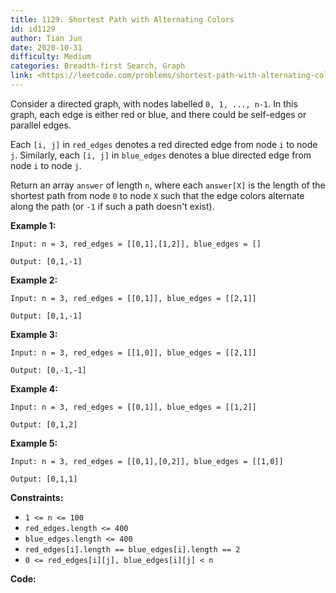 ```yaml
---
title: 1129. Shortest Path with Alternating Colors
id: id1129
author: Tian Jun
date: 2020-10-31
difficulty: Medium
categories: Breadth-first Search, Graph
link: <https://leetcode.com/problems/shortest-path-with-alternating-colors/description/>
---
```


Consider a directed graph, with nodes labelled `0, 1, ..., n-1`.  In this
graph, each edge is either red or blue, and there could be self-edges or
parallel edges.

Each `[i, j]` in `red_edges` denotes a red directed edge from node `i` to node
`j`.  Similarly, each `[i, j]` in `blue_edges` denotes a blue directed edge
from node `i` to node `j`.

Return an array `answer` of length `n`, where each `answer[X]` is the length
of the shortest path from node `0` to node `X` such that the edge colors
alternate along the path (or `-1` if such a path doesn't exist).



**Example 1:**
            
	Input: n = 3, red_edges = [[0,1],[1,2]], blue_edges = []    
	Output: [0,1,-1]    

**Example 2:**
            
	Input: n = 3, red_edges = [[0,1]], blue_edges = [[2,1]]    
	Output: [0,1,-1]    

**Example 3:**
            
	Input: n = 3, red_edges = [[1,0]], blue_edges = [[2,1]]    
	Output: [0,-1,-1]    

**Example 4:**
            
	Input: n = 3, red_edges = [[0,1]], blue_edges = [[1,2]]    
	Output: [0,1,2]    

**Example 5:**
            
	Input: n = 3, red_edges = [[0,1],[0,2]], blue_edges = [[1,0]]    
	Output: [0,1,1]    



**Constraints:**

  * `1 <= n <= 100`
  * `red_edges.length <= 400`
  * `blue_edges.length <= 400`
  * `red_edges[i].length == blue_edges[i].length == 2`
  * `0 <= red_edges[i][j], blue_edges[i][j] < n`


**Code:**
